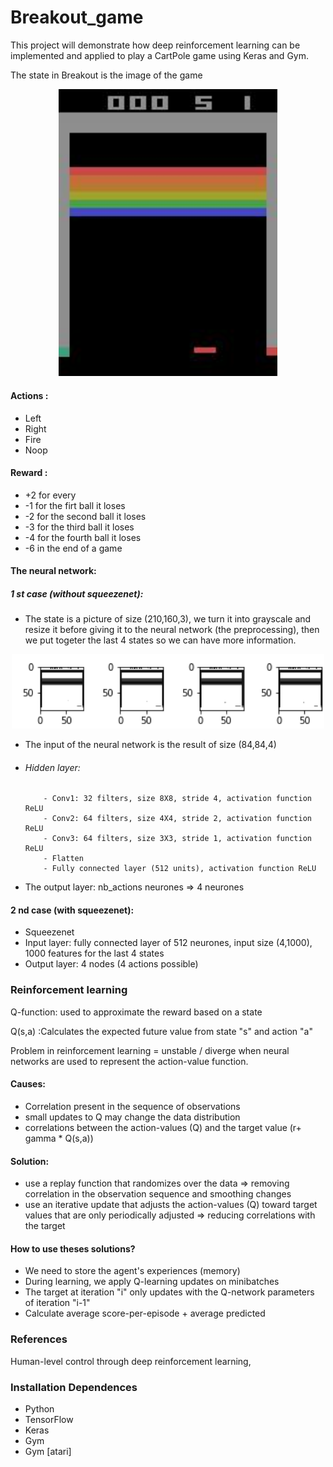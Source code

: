 # Breakout_game
This project will demonstrate how deep reinforcement learning can be implemented and applied to play a CartPole game using Keras and Gym.

The state in Breakout is the image of the game

<p align="center">
  <img src="https://github.com/DjImene/Breakout_game/blob/master/state0.jpg" width="350"/>
</p>

#### Actions : 
- Left
- Right
- Fire
- Noop


#### Reward :
- +2 for every 
- -1 for the firt ball it loses
- -2 for the second ball it loses
- -3 for the third ball it loses
- -4 for the fourth ball it loses
- -6 in the end of a game


#### The neural network:
##### 1 st case (without squeezenet):
- The state is a picture of size (210,160,3), we turn it into grayscale and resize it before giving it to the neural network (the preprocessing), then we put togeter the last 4 states so we can have more information. 

<p align="center">
  <img src="https://github.com/DjImene/Breakout_game/blob/master/4frames.png" width="500"/>
</p>


- The input of the neural network is the result of size (84,84,4) 
- ###### Hidden layer:
          - Conv1: 32 filters, size 8X8, stride 4, activation function ReLU
          - Conv2: 64 filters, size 4X4, stride 2, activation function ReLU
          - Conv3: 64 filters, size 3X3, stride 1, activation function ReLU
          - Flatten
          - Fully connected layer (512 units), activation function ReLU
       
- The output layer: nb_actions neurones => 4 neurones

#### 2 nd case (with squeezenet):
- Squeezenet 
- Input layer: fully connected layer of 512 neurones, input size (4,1000), 1000 features for the last 4 states
- Output layer: 4 nodes (4 actions possible)


### Reinforcement learning
Q-function: used to approximate the reward based on a state

Q(s,a) :Calculates the expected future value from state "s" and action "a"

 Problem in reinforcement learning = unstable / diverge when neural networks are used to represent the action-value function.
 
#### Causes:
- Correlation present in the sequence of observations
- small updates to Q may change the data distribution
- correlations between the action-values (Q) and the target value (r+ gamma * Q(s,a))

#### Solution:
- use a replay function that randomizes over the data => removing correlation in the observation sequence and smoothing changes
- use an iterative update that adjusts the action-values (Q) toward target values that are only periodically adjusted => reducing correlations with the target

#### How to use theses solutions?
- We need to store the agent's experiences (memory) 
- During learning, we apply Q-learning updates on minibatches
- The target at iteration "i" only updates with the Q-network parameters of iteration "i-1"
- Calculate average score-per-episode + average predicted 




### References
Human-level control through deep reinforcement learning,


### Installation Dependences
- Python
- TensorFlow
- Keras
- Gym
- Gym [atari]
